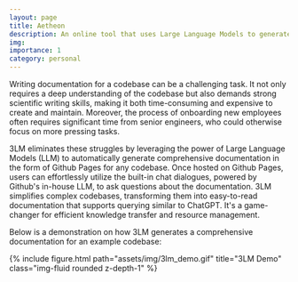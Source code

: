 ```yaml
---
layout: page
title: Aetheon
description: An online tool that uses Large Language Models to generate a comprehensive documentation for any codebases.
img: 
importance: 1
category: personal
---
```


Writing documentation for a codebase can be a challenging task. It not only requires a deep understanding of the codebase but also demands strong scientific writing skills, making it both time-consuming and expensive to create and maintain. Moreover, the process of onboarding new employees often requires significant time from senior engineers, who could otherwise focus on more pressing tasks.

3LM eliminates these struggles by leveraging the power of Large Language Models (LLM) to automatically generate comprehensive documentation in the form of Github Pages for any codebase. Once hosted on Github Pages, users can effortlessly utilize the built-in chat dialogues, powered by Github's in-house LLM, to ask questions about the documentation. 3LM simplifies complex codebases, transforming them into easy-to-read documentation that supports querying similar to ChatGPT. It's a game-changer for efficient knowledge transfer and resource management.

Below is a demonstration on how 3LM generates a comprehensive documentation for an example codebase:

<div class="row">
    <div class="col-sm mt-3 mt-md-0">
        {% include figure.html path="assets/img/3lm_demo.gif" title="3LM Demo" class="img-fluid rounded z-depth-1" %}
    </div>
</div>